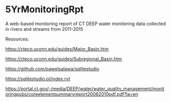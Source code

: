 # 5YrMonitoringRpt
A web-based monitoring report of CT DEEP water monitoring data collected in rivers and streams from 2011-2015

Resources:

https://cteco.uconn.edu/guides/Major_Basin.htm

https://cteco.uconn.edu/guides/Subregional_Basin.htm

https://github.com/pawelsalawa/sqlitestudio

https://sqlitestudio.pl/index.rvt

https://portal.ct.gov/-/media/DEEP/water/water_quality_management/monitoringpubs/coreelementsummaryreport20062010pdf.pdf?la=en
